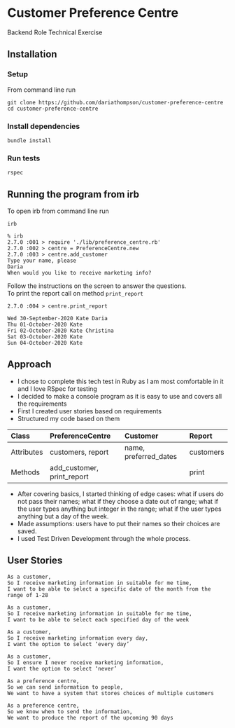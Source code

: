 # Customer Preference Centre
Backend Role Technical Exercise

## Installation
### Setup
From command line run
```
git clone https://github.com/dariathompson/customer-preference-centre
cd customer-preference-centre
```
### Install dependencies
```
bundle install
```
### Run tests
```
rspec
```

## Running the program from irb
To open irb from command line run
```
irb
```
```
% irb                                                        
2.7.0 :001 > require './lib/preference_centre.rb'
2.7.0 :002 > centre = PreferenceCentre.new
2.7.0 :003 > centre.add_customer
Type your name, please
Daria   
When would you like to receive marketing info?
```
Follow the instructions on the screen to answer the questions.\
To print the report call on method ```print_report```
```
2.7.0 :004 > centre.print_report

Wed 30-September-2020 Kate Daria
Thu 01-October-2020 Kate
Fri 02-October-2020 Kate Christina
Sat 03-October-2020 Kate
Sun 04-October-2020 Kate
```

## Approach
* I chose to complete this tech test in Ruby as I am most comfortable in it and I love RSpec for testing
* I decided to make a console program as it is easy to use and covers all the requirements
* First I created user stories based on requirements
* Structured my code based on them

| Class          | PreferenceCentre | Customer  | Report    |
| :------------- | :----------- | :----------- | :----------- |
| Attributes | customers, report | name, preferred_dates | customers |
| Methods | add_customer, print_report | | print |

* After covering basics, I started thinking of edge cases: what if users do not pass their names; what if they choose a date out of range; what if the user types anything but integer in the range; what if the user types anything but a day of the week.
* Made assumptions: users have to put their names so their choices are saved.
* I used Test Driven Development through the whole process.

## User Stories
```
As a customer,
So I receive marketing information in suitable for me time,
I want to be able to select a specific date of the month from the range of 1-28
```
```
As a customer,
So I receive marketing information in suitable for me time,
I want to be able to select each specified day of the week
```
```
As a customer,
So I receive marketing information every day,
I want the option to select ‘every day’ 
```
```
As a customer,
So I ensure I never receive marketing information,
I want the option to select ‘never’ 
```
```
As a preference centre,
So we can send information to people,
We want to have a system that stores choices of multiple customers
```
```
As a preference centre,
So we know when to send the information,
We want to produce the report of the upcoming 90 days
```
